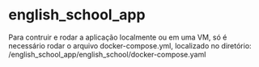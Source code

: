 # english_school_app

Para contruir e rodar a aplicação localmente ou em uma VM,
só é necessário rodar o arquivo docker-compose.yml, localizado no diretório:
/english_school_app/english_school/docker-compose.yaml
